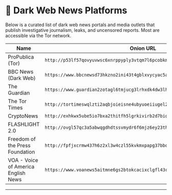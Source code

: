# 📰 Dark Web News Platforms

Below is a curated list of dark web news portals and media outlets that publish investigative journalism, leaks, and uncensored reports. Most are accessible via the Tor network.

| Name                  | Onion URL                                     |
|-----------------------|-----------------------------------------------|
| ProPublica (Tor) | `http://p53lf57qovyuvwsc6xnrppyply3vtqm7l6pcobkmyqsiofyeznfu5uqd.onion/` |
| BBC News (Dark Web) | `https://www.bbcnewsd73hkzno2ini43t4gblxvycyac5aw4gnv7t2rccijh7745uqd.onion/` |
| The Guardian | `https://www.guardian2zotagl6tmjucg3lrhxdk4dw3lhbqnkvvkywawy3oqfoprid.onion/` |
| The Tor Times | `http://tortimeswqlzti2aqbjoieisne4ubyuoeiiugel2layyudcfrwln76qd.onion/` |
| CryptoNews | `http://exhkwx5ube5io7bxa2thitfh5lgrkivirb2d7biqx3hfrwfd6egbblyd.onion/` |
| FLASHLIGHT 2.0 | `http://ovgl57qc3a5abwqgdhdtssvmydr6f6mjz6ey23thwy63pmbxqmi45iid.onion/` |
| Freedom of the Press Foundation | `http://fpfjxcrmw437h6z2xl3w4czl55kvkmxpapg37bbopsafdu7q454byxid.onion/` |
| VOA - Voice of America English News | `https://www.voanews5aitmne6gs2btokcacixclgfl43cv27sirgbauyyjylwpdtqd.onion/` |

---
